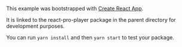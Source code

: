 This example was bootstrapped with [Create React App](https://github.com/facebook/create-react-app).

It is linked to the react-pro-player package in the parent directory for development purposes.

You can run `yarn install` and then `yarn start` to test your package.
